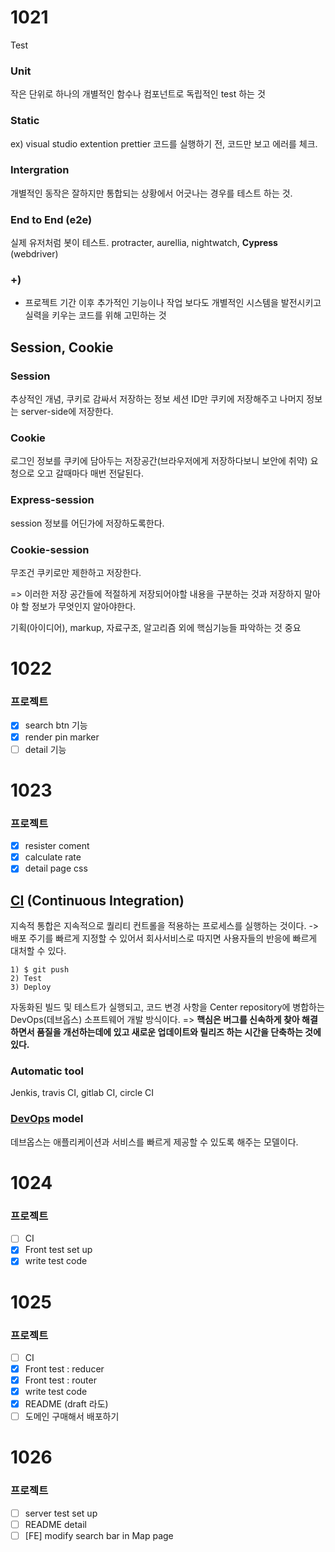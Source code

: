 # 1021
Test
### Unit
작은 단위로 하나의 개별적인 함수나 컴포넌트로 독립적인 test 하는 것

### Static
ex) visual studio extention prettier
코드를 실행하기 전, 코드만 보고 에러를 체크.

### Intergration
개별적인 동작은 잘하지만 통합되는 상황에서 어긋나는 경우를 테스트 하는 것.

### End to End (e2e)
실제 유저처럼 봇이 테스트. protracter, aurellia, nightwatch, **Cypress** (webdriver)

### +)
- 프로젝트 기간 이후 추가적인 기능이나 작업 보다도 개별적인 시스템을 발전시키고 실력을 키우는 코드를 위해 고민하는 것

## Session, Cookie
### Session
추상적인 개념, 쿠키로 감싸서 저장하는 정보
세션 ID만 쿠키에 저장해주고 나머지 정보는 server-side에 저장한다.
### Cookie
로그인 정보를 쿠키에 담아두는 저장공간(브라우저에게 저장하다보니 보안에 취약)
요청으로 오고 갈때마다 매번 전달된다.

### Express-session
session 정보를 어딘가에 저장하도록한다.
### Cookie-session
무조건 쿠키로만 제한하고 저장한다.

=> 이러한 저장 공간들에 적절하게 저장되어야할 내용을 구분하는 것과 저장하지 말아야 할 정보가 무엇인지 알아야한다.

기획(아이디어), markup, 자료구조, 알고리즘 외에 핵심기능들 파악하는 것 중요

# 1022
### 프로젝트
- [x] search btn 기능
- [x] render pin marker
- [ ] detail 기능

# 1023
### 프로젝트
- [x] resister coment
- [x] calculate rate
- [x] detail page css

## [CI](https://onboarding.circleci.com) (Continuous Integration)
지속적 통합은 지속적으로 퀄리티 컨트롤을 적용하는 프로세스를 실행하는 것이다. 
-> 배포 주기를 빠르게 지정할 수 있어서 회사서비스로 따지면 사용자들의 반응에 빠르게 대처할 수 있다.
```
1) $ git push
2) Test
3) Deploy
```
 자동화된 빌드 및 테스트가 실행되고, 코드 변경 사항을  Center repository에 병합하는 DevOps(데브옵스) 소프트웨어 개발 방식이다.
=> **핵심은 버그를 신속하게 찾아 해결하면서  품질을 개선하는데에 있고 새로운 업데이트와 릴리즈 하는 시간을 단축하는 것에 있다.**

### Automatic tool
Jenkis, travis CI, gitlab CI, circle CI

### [DevOps](https://aws.amazon.com/ko/devops/what-is-devops/) model
데브옵스는 애플리케이션과 서비스를 빠르게 제공할 수 있도록 해주는 모델이다.

# 1024
### 프로젝트
- [ ] CI
- [x] Front test set up
- [x] write test code

# 1025
### 프로젝트
- [ ] CI
- [x] Front test : reducer
- [x] Front test : router
- [x] write test code
- [x] README (draft 라도)
- [ ] 도메인 구매해서 배포하기

# 1026
### 프로젝트
- [ ] server test set up
- [ ] README detail
- [ ] [FE] modify search bar in Map page 